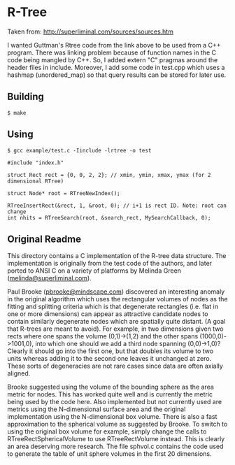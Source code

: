 # R-Tree

Taken from: http://superliminal.com/sources/sources.htm

I wanted Guttman's Rtree code from the link above to be used from a C++ program. There was linking problem because of function names in the C code being mangled by C++. So, I added extern "C" pragmas around the header files in include.
Moreover, I add some code in test.cpp which uses a hashmap (unordered_map) so that query results can be stored for later use.

## Building

```
$ make
```

## Using

```
$ gcc example/test.c -Iinclude -lrtree -o test
```

```
#include "index.h"

struct Rect rect = {0, 0, 2, 2}; // xmin, ymin, xmax, ymax (for 2 dimensional RTree)

struct Node* root = RTreeNewIndex();

RTreeInsertRect(&rect, 1, &root, 0); // i+1 is rect ID. Note: root can change
int nhits = RTreeSearch(root, &search_rect, MySearchCallback, 0);
```

## Original Readme

This directory contains a C implementation of the R-tree data structure.
The implementation is originally from the test code of the authors, and
later ported to ANSI C on a variety of platforms by Melinda Green
(melinda@superliminal.com).

Paul Brooke (pbrooke@mindscape.com) discovered an interesting anomaly in
the original algorithm which uses the rectangular volumes of nodes as the
fitting and splitting criteria which is that degenerate rectangles (i.e.
flat in one or more dimensions) can appear as attractive candidate nodes
to contain similarly degenerate nodes which are spatially quite distant.
(A goal that R-trees are meant to avoid). For example, in two dimensions
given two rects where one spans the volume (0,1)->(1,2) and the other spans
(1000,0)->1001,0), into which one should we add a third node spanning
(0,0)->1,0)? Clearly it should go into the first one, but that doubles its
volume to two units whereas adding it to the second one leaves it unchanged
at zero. These sorts of degeneracies are not rare cases since data are
often axially aligned.

Brooke suggested using the volume of the bounding sphere as the area metric
for nodes. This has worked quite well and is currently the metric being
used by the code here. Also implemented but not currently used are metrics
using the N-dimensional surface area and the original implementation using
the N-dimensional box volume. There is also a fast approximation to the
spherical volume as suggested by Brooke. To switch to using the original
box volume for example, simply change the calls to RTreeRectSphericalVolume
to use RTreeRectVolume instead. This is clearly an area deserving more
research. The file sphvol.c contains the code used to generate the table
of unit sphere volumes in the first 20 dimensions.
